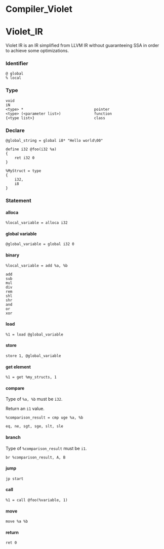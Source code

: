 # Compiler_Violet


# Violet_IR

Violet IR is an IR simplified from LLVM IR without guaranteeing SSA in order to achieve some optimizations.

### Identifier
```
@ global
% local
```

### Type
```
void                                    
iN                                      
<type> *                                pointer
<type> (<parameter list>)               function
{<type list>}                           class
```


### Declare
```
@global_string = global i8* "Hello world\00"

define i32 @foo(i32 %a) 
{
	ret i32 0
}

%MyStruct = type 
{
	i32,
	i8
}
```

### Statement

#### alloca

`%local_variable = alloca i32`


#### global variable

`@global_variable = global i32 0`

#### binary
`%local_variable = add %a, %b`
```
add
sub
mul
div
rem
shl
shr
and
or
xor      
```

#### load

`%1 = load @global_variable`

#### store

`store 1, @global_variable`

#### get element
`%1 = get %my_structs, 1`

#### compare
Type of `%a, %b` must be `i32`.

Return an `i1` value.

`%comparison_result = cmp uge %a, %b`

`eq, ne, sgt, sge, slt, sle` 

#### branch
Type of `%comparison_result` must be `i1`.

`br %comparison_result, A, B`

#### jump

`jp start`

#### call

`%1 = call @foo(%variable, 1)`

#### move

`move %a %b`

#### return
`ret 0`